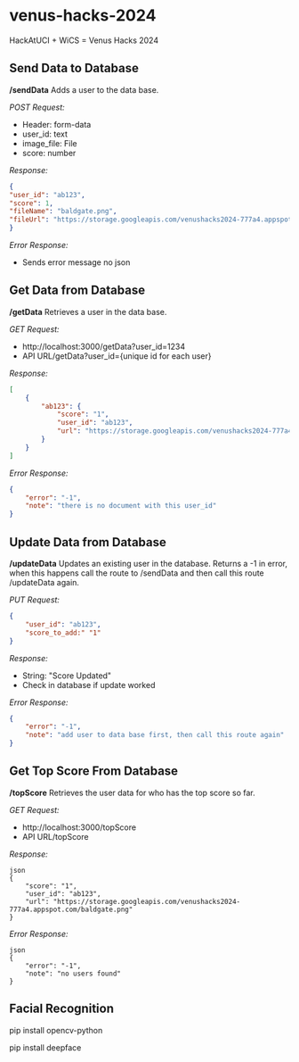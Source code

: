 
# venus-hacks-2024

HackAtUCI + WiCS = Venus Hacks 2024

## Send Data to Database
**/sendData**
Adds a user to the data base.

*POST Request:*
- Header: form-data
- user_id: text
- image_file: File
- score: number

*Response:*
```json
{
"user_id": "ab123",
"score": 1,
"fileName": "baldgate.png",
"fileUrl": "https://storage.googleapis.com/venushacks2024-777a4.appspot.com/baldgate.png"
}
```
*Error Response:*
- Sends error message no json

## Get Data from Database
**/getData**
Retrieves a user in the data base. 

*GET Request:*
- http://localhost:3000/getData?user_id=1234
- API URL/getData?user_id={unique id for each user}

*Response:*
```json
[
    {
        "ab123": {
            "score": "1",
            "user_id": "ab123",
            "url": "https://storage.googleapis.com/venushacks2024-777a4.appspot.com/baldgate.png"
        }
    }
]
```
*Error Response:* 
```json
{
    "error": "-1",
    "note": "there is no document with this user_id"
}
```

## Update Data from Database
**/updateData**
Updates an existing user in the database. Returns a -1 in error, when this happens call the route to /sendData and then call this route /updateData again.

*PUT Request:*
```json
{
    "user_id": "ab123",
    "score_to_add:" "1"
}
```

*Response:*
- String: "Score Updated"
- Check in database if update worked

*Error Response:*
```json
{
    "error": "-1",
    "note": "add user to data base first, then call this route again"
}
```

## Get Top Score From Database
**/topScore**
Retrieves the user data for who has the top score so far.

*GET Request:*
- http://localhost:3000/topScore
- API URL/topScore

*Response:*
```
json
{
    "score": "1",
    "user_id": "ab123",
    "url": "https://storage.googleapis.com/venushacks2024-777a4.appspot.com/baldgate.png"
}
```

*Error Response:*
```
json
{
    "error": "-1",
    "note": "no users found"
}
```

## Facial Recognition
pip install opencv-python

pip install deepface
